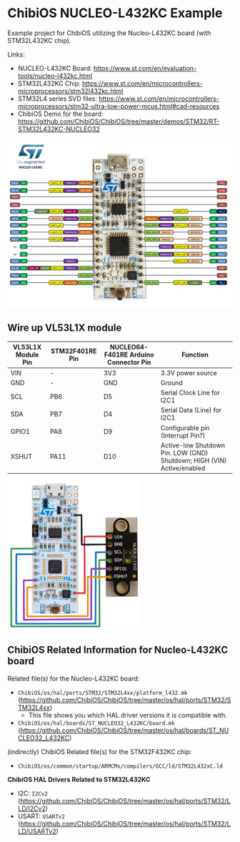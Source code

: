 # ChibiOS NUCLEO-L432KC Example

Example project for ChibiOS utilizing the Nucleo-L432KC board (with STM32L432KC chip).

Links:
- NUCLEO-L432KC Board: https://www.st.com/en/evaluation-tools/nucleo-l432kc.html
- STM32L432KC Chip: https://www.st.com/en/microcontrollers-microprocessors/stm32l432kc.html
- STM32L4 series SVD files: https://www.st.com/en/microcontrollers-microprocessors/stm32-ultra-low-power-mcus.html#cad-resources
- ChibiOS Demo for the board: https://github.com/ChibiOS/ChibiOS/tree/master/demos/STM32/RT-STM32L432KC-NUCLEO32

<img src="images/nucleo_l432kc_2017_10_09.png" alt="Alt text" width="600"/>



## Wire up VL53L1X module

| VL53L1X Module Pin | STM32F401RE Pin | NUCLEO64-F401RE Arduino Connector Pin | Function |
| --- | --- | --- | --- |
| VIN | - | 3V3 | 3.3V power source |
| GND | - | GND | Ground |
| SCL | PB6 | D5 | Serial Clock Line for I2C1 |
| SDA | PB7 | D4 | Serial Data (Line) for I2C1 |
| GPIO1 | PA8 | D9 | Configurable pin (Interrupt Pin?) |
| XSHUT | PA11 | D10 | Active-low Shutdown Pin. LOW (GND) Shutdown; HIGH (VIN) Active/enabled |

<img src="images/wiring.png" alt="Alt text" width="300"/>


## ChibiOS Related Information for Nucleo-L432KC board

Related file(s) for the Nucleo-L432KC board:
- `ChibiOS/os/hal/ports/STM32/STM32L4xx/platform_l432.mk` (https://github.com/ChibiOS/ChibiOS/tree/master/os/hal/ports/STM32/STM32L4xx)
    - This file shows you which HAL driver versions it is compatible with.
- `ChibiOS/os/hal/boards/ST_NUCLEO32_L432KC/board.mk` (https://github.com/ChibiOS/ChibiOS/tree/master/os/hal/boards/ST_NUCLEO32_L432KC)

(indirectly) ChibiOS Related file(s) for the STM32F432KC chip:
- `ChibiOS/os/common/startup/ARMCMx/compilers/GCC/ld/STM32L432xC.ld`


**ChibiOS HAL Drivers Related to STM32L432KC**
- I2C: `I2Cv2` (https://github.com/ChibiOS/ChibiOS/tree/master/os/hal/ports/STM32/LLD/I2Cv2)
- USART: `USARTv2` (https://github.com/ChibiOS/ChibiOS/tree/master/os/hal/ports/STM32/LLD/USARTv2)



